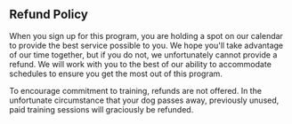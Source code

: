 ## Refund Policy
When you sign up for this program, you are holding a spot on our calendar to provide the best service possible to you. We hope you'll take advantage of our time together, but if you do not, we unfortunately cannot provide a refund. We will work with you to the best of our ability to accommodate schedules to ensure you get the most out of this program.

To encourage commitment to training, refunds are not offered. In the unfortunate circumstance that your dog passes away, previously unused, paid training sessions will graciously be refunded.
